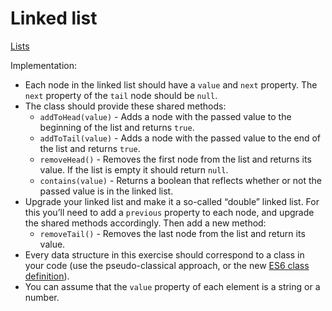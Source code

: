 # Linked list

[Lists](https://en.wikipedia.org/wiki/Linked_list)

Implementation:

* Each node in the linked list should have a `value` and `next` property. The `next` property of the `tail` node should be `null`.
* The class should provide these shared methods:
	- `addToHead(value)` - Adds a node with the passed value to the beginning of the list and returns `true`.
	- `addToTail(value)` - Adds a node with the passed value to the end of the list and returns `true`.
	- `removeHead()` - Removes the first node from the list and returns its value. If the list is empty it should return `null`.
	- `contains(value)` - Returns a boolean that reflects whether or not the passed value is in the linked list.
* Upgrade your linked list and make it a so-called “double” linked list. For this you’ll need to add a `previous` property to each node, and upgrade the shared methods accordingly. Then add a new method:
	- `removeTail()` - Removes the last node from the list and return its value.
* Every data structure in this exercise should correspond to a class in your code (use the pseudo-classical approach, or the new [ES6 class definition](https://developer.mozilla.org/en/docs/Web/JavaScript/Reference/Classes)).
* You can assume that the `value` property of each element is a string or a number.